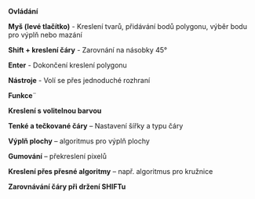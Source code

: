 **Ovládání**

 **Myš (levé tlačítko)** - Kreslení tvarů, přidávání bodů polygonu, výběr bodu pro výplň nebo mazání
 
 **Shift + kreslení čáry** - Zarovnání na násobky 45° 
 
 **Enter** - Dokončení kreslení polygonu 
 
 **Nástroje** - Volí se přes jednoduché rozhraní 
 

**Funkce**¨


**Kreslení s volitelnou barvou**

**Tenké a tečkované čáry** – Nastavení šířky a typu čáry

**Výplň plochy** – algoritmus pro výplň plochy

**Gumování** – překreslení pixelů

**Kreslení přes přesné algoritmy** – např. algoritmus pro kružnice

**Zarovnávání čáry při držení SHIFTu**
